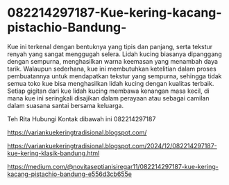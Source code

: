 # 082214297187-Kue-kering-kacang-pistachio-Bandung-
Kue ini terkenal dengan bentuknya yang tipis dan panjang, serta tekstur renyah yang sangat menggugah selera. Lidah kucing biasanya dipanggang dengan sempurna, menghasilkan warna keemasan yang menambah daya tarik. Walaupun sederhana, kue ini membutuhkan ketelitian dalam proses pembuatannya untuk mendapatkan tekstur yang sempurna, sehingga tidak semua toko kue bisa menghasilkan lidah kucing dengan kualitas terbaik. Setiap gigitan dari kue lidah kucing membawa kenangan masa kecil, di mana kue ini seringkali disajikan dalam perayaan atau sebagai camilan dalam suasana santai bersama keluarga.

Teh Rita
Hubungi Kontak dibawah ini
082214297187

https://variankuekeringtradisional.blogspot.com/

https://variankuekeringtradisional.blogspot.com/2024/12/082214297187-kue-kering-klasik-bandung.html

https://medium.com/@novitaseptianisiregar11/082214297187-kue-kering-kacang-pistachio-bandung-e556d3cb655e
